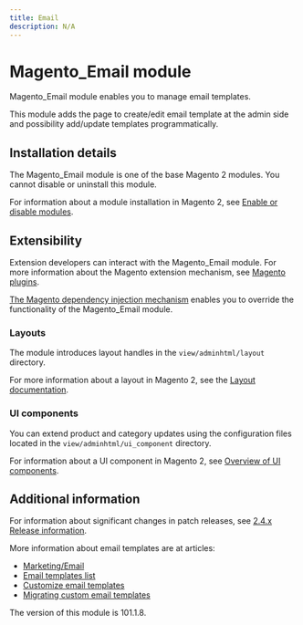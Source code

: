 ```yaml
---
title: Email
description: N/A
---
```


# Magento_Email module

Magento_Email module enables you to manage email templates.

This module adds the page to create/edit email template at the admin side and possibility add/update templates programmatically.

## Installation details

The Magento_Email module is one of the base Magento 2 modules. You cannot disable or uninstall this module.

For information about a module installation in Magento 2, see [Enable or disable modules](https://experienceleague.adobe.com/docs/commerce-operations/installation-guide/tutorials/manage-modules.html).

## Extensibility

Extension developers can interact with the Magento_Email module. For more information about the Magento extension mechanism, see [Magento plugins](https://developer.adobe.com/commerce/php/development/components/plugins/).

[The Magento dependency injection mechanism](https://developer.adobe.com/commerce/php/development/components/dependency-injection/) enables you to override the functionality of the Magento_Email module.

### Layouts

The module introduces layout handles in the `view/adminhtml/layout` directory.

For more information about a layout in Magento 2, see the [Layout documentation](https://developer.adobe.com/commerce/frontend-core/guide/layouts/).

### UI components

You can extend product and category updates using the configuration files located in the `view/adminhtml/ui_component` directory.

For information about a UI component in Magento 2, see [Overview of UI components](https://developer.adobe.com/commerce/frontend-core/ui-components/).

## Additional information

For information about significant changes in patch releases, see [2.4.x Release information](https://experienceleague.adobe.com/docs/commerce-operations/release/notes/overview.html).

More information about email templates are at articles:

- [Marketing/Email](https://experienceleague.adobe.com/docs/commerce-admin/systems/communications/email-templates.html)
- [Email templates list](https://experienceleague.adobe.com/docs/commerce-admin/systems/communications/email-templates.html#email-template-list)
- [Customize email templates](https://developer.adobe.com/commerce/frontend-core/guide/templates/email/)
- [Migrating custom email templates](https://developer.adobe.com/commerce/frontend-core/guide/templates/email-migration/#nested-arrays)

<InlineAlert slots="text" />
The version of this module is 101.1.8.
